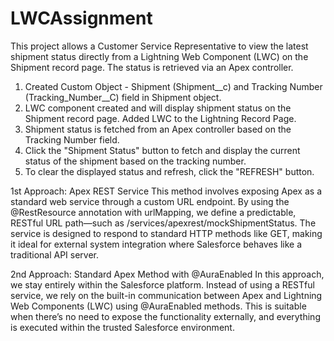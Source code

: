 # LWCAssignment

This project allows a Customer Service Representative to view the latest shipment status directly from a Lightning Web Component (LWC) on the Shipment record page. The status is retrieved via an Apex controller.
1. Created Custom Object - Shipment (Shipment__c) and Tracking Number (Tracking_Number__C) field in Shipment object.
2. LWC component created and will display shipment status on the Shipment record page. Added LWC to the Lightning Record Page.
3. Shipment status is fetched from an Apex controller based on the Tracking Number field.
4. Click the "Shipment Status" button to fetch and display the current status of the shipment based on the tracking number.
5. To clear the displayed status and refresh, click the "REFRESH" button.


1st Approach: Apex REST Service
This method involves exposing Apex as a standard web service through a custom URL endpoint. By using the @RestResource annotation with urlMapping, we define a predictable, RESTful URL path—such as /services/apexrest/mockShipmentStatus. The service is designed to respond to standard HTTP methods like GET, making it ideal for external system integration where Salesforce behaves like a traditional API server.

2nd Approach: Standard Apex Method with @AuraEnabled
In this approach, we stay entirely within the Salesforce platform. Instead of using a RESTful service, we rely on the built-in communication between Apex and Lightning Web Components (LWC) using @AuraEnabled methods. This is suitable when there’s no need to expose the functionality externally, and everything is executed within the trusted Salesforce environment.

